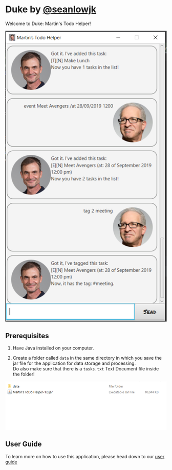 # Duke by [@seanlowjk](https://github.com/seanlowjk)
Welcome to Duke: Martin's Todo Helper! 

![User Interface](docs/UI.png)

## Prerequisites
1. Have Java installed on your computer. 

2) Create a folder called `data` in the same directory in which 
you save the jar file for the application for data storage
and processing. <br/> Do also make sure that there is a `tasks.txt`
Text Document file inside the folder!

![Storage Prerequisite](docs/Storage%20Prerequisite.png)

## User Guide

To learn more on how to use this application, please head 
down to our [user guide](https://seanlowjk.github.io/duke/)